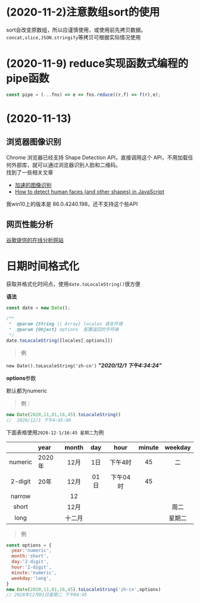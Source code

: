 
# (2020-11-2)注意数组sort的使用  

sort会改变原数组，所以应谨慎使用，或使用前先拷贝数据。`concat,slice,JSON.stringify`等拷贝可根据实际情况使用


# (2020-11-9) reduce实现函数式编程的pipe函数  
```js
const pipe = (...fns) => e => fns.reduce((r,f) => f(r),e);
```

# (2020-11-13) 

## 浏览器图像识别
 
Chrome 浏览器已经支持 Shape Detection API，直接调用这个 API，不用加载任何外部库，就可以通过浏览器识别人脸和二维码。      
找到了一些相关文章  
* [加速的图像识别](https://wicg.github.io/shape-detection-api/index-zh-cn.html#image-sources-for-detection)  
* [How to detect human faces (and other shapes) in JavaScript](https://ckeditor.com/blog/How-to-detect-human-faces-and-other-shapes-in-JavaScript/)

我win10上的版本是 86.0.4240.198，还不支持这个些API


## 网页性能分析    

[谷歌提供的在线分析网站](https://developers.google.com/speed/pagespeed/insights/)



# 日期时间格式化


获取并格式化时间点，使用`date.toLocaleString()`很方便 


**语法**
```js
const date = new Date();

/**
 *  @param {String || Array} locales 语言环境
 *  @param {Object} options  配置返回的字符串
 */
date.toLocaleString([locales[,options]])
```

> 例  

`new Date().toLocaleString('zh-cn')`    ***"2020/12/1 下午4:34:24"***    



**options**参数

默认都为numeric  

> 例：    

```js
new Date(2020,11,01,16,45).toLocaleString()
//  2020/12/1 下午4:45:00
```

下面表格使用`2020-12-1/16:45 星期二`为例  


|       |year  |month|day|hour    |minute|weekday|
|:--:   |:---  |:---:|:-:|:--:    |:----:|:-----:|
|numeric|2020年|12月 |1日|下午4时  |45    |二     |
|2-digit|20年  |12月 |01日|下午04时|45    |   |
|narrow|       |12   |  
|short|        |12月|     |       |      |周二|
|long|         |十二月|    |      |      |星期二|


> 例    

```js
const options = {
  year:'numeric',
  month:'short',
  day:'2-digit',
  hour:'2-digit',
  minute:'numeric',
  weekday:'long',
}
new Date(2020,11,01,16,45).toLocaleString('zh-cn',options)
// 2020年12月01日星期二 下午04:45
```